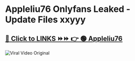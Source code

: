 
 # Appleliu76 Onlyfans Leaked - Update Files xxyyy

## <h2><a href="https://clipsfans.com/Appleliu76&ref=git">🔗 Click to LINKS ⏩⏩ 👉 🟢 Appleliu76 </a></h2>

<a href="https://clipsfans.com/Appleliu76&ref=git" rel="nofollow" data-target="animated-image.originalLink"><img src="https://i.ibb.co.com/xMMVF88/686577567.gif" alt="Viral Video Original" style="max-width: 100%; display: inline-block;" data-target="animated-image.originalImage"></a>

